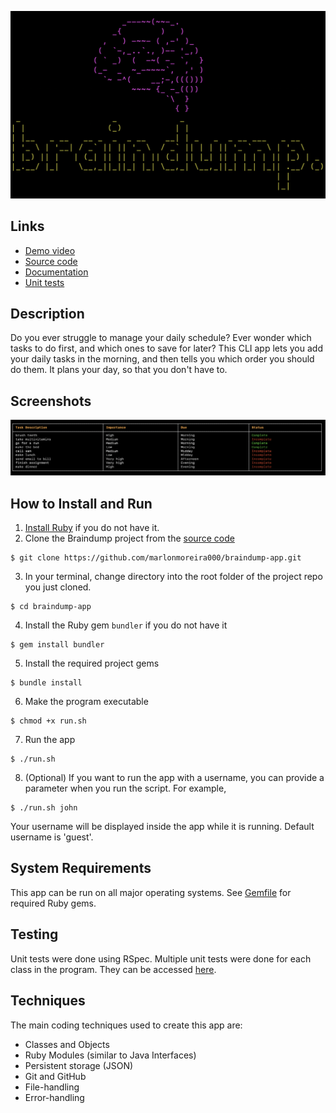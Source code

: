 ![welcome-screen](docs/screenshots/welcome-screen.png)

## Links

- [Demo video](https://www.linkedin.com/posts/marlonmoreira_i-made-an-app-to-plan-my-day-for-me-it-sorts-activity-6915483716635033600-DBCF/?utm_source=linkedin_share&utm_medium=member_desktop_web)
- [Source code](https://github.com/marlonmoreira000/braindump-app/tree/master/src)
- [Documentation](https://github.com/marlonmoreira000/braindump-app/tree/master/docs)
- [Unit tests](https://github.com/marlonmoreira000/braindump-app/tree/master/spec)

## Description

Do you ever struggle to manage your daily schedule? Ever wonder which tasks to do first, and which ones to save for later? This CLI app lets you add your daily tasks in the morning, and then tells you which order you should do them. It plans your day, so that you don't have to.

## Screenshots

![schedule-table](docs/screenshots/schedule-table.png)

## How to Install and Run

1. [Install Ruby](https://www.ruby-lang.org/en/documentation/installation/) if you do not have it.
2. Clone the Braindump project from the [source code](https://github.com/marlonmoreira000/braindump-app)
   
```
$ git clone https://github.com/marlonmoreira000/braindump-app.git
```

3. In your terminal, change directory into the root folder of the project repo you just cloned.

```
$ cd braindump-app
```

4. Install the Ruby gem `bundler` if you do not have it

```
$ gem install bundler
```

5. Install the required project gems 

```
$ bundle install 
```

6. Make the program executable
```
$ chmod +x run.sh
```

7. Run the app

```
$ ./run.sh
```

8. (Optional) If you want to run the app with a username, you can provide a parameter when you run the script. For example,

```
$ ./run.sh john
```

Your username will be displayed inside the app while it is running. Default username is 'guest'.

##  System Requirements

This app can be run on all major operating systems. See [Gemfile](https://github.com/marlonmoreira000/braindump-app/blob/master/Gemfile) for required Ruby gems.

## Testing

Unit tests were done using RSpec. Multiple unit tests were done for each class in the program. They can be accessed [here](https://github.com/marlonmoreira000/braindump-app/tree/master/spec).

## Techniques 

The main coding techniques used to create this app are:  

- Classes and Objects
- Ruby Modules (similar to Java Interfaces)
- Persistent storage (JSON)
- Git and GitHub
- File-handling
- Error-handling


